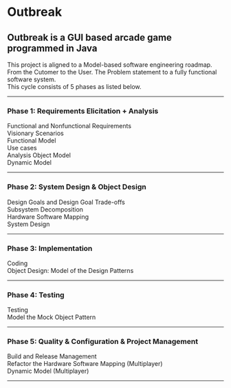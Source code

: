 # Outbreak
## Outbreak is a GUI based arcade game programmed in Java

This project is aligned to a Model-based software engineering roadmap. From the Cutomer to the User. The Problem statement to a fully functional software system. <br /> 
This cycle consists of 5 phases as listed below.
__________________________________________

### Phase 1: Requirements Elicitation + Analysis 
Functional and Nonfunctional Requirements <br />
Visionary Scenarios <br />
Functional Model <br />
Use cases <br />
Analysis Object Model <br />
Dynamic Model <br />
_________________________________________

### Phase 2: System Design & Object Design
Design Goals and Design Goal Trade-offs <br />
Subsystem Decomposition <br />
Hardware Software Mapping <br />
System Design <br />
_________________________________________

### Phase 3: Implementation
Coding <br />
Object Design: Model of the Design Patterns <br />
_________________________________________

### Phase 4: Testing 
Testing <br />
Model the Mock Object Pattern <br />
_________________________________________

### Phase 5: Quality & Configuration & Project Management
Build and Release Management <br />
Refactor the Hardware Software Mapping (Multiplayer) <br />
Dynamic Model (Multiplayer) <br />
_________________________________________

